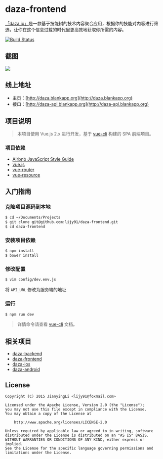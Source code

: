 # daza-frontend

[「daza.io」](http://daza.blankapp.org)是一款基于技能树的技术内容聚合应用，根据你的技能对内容进行筛选，让你在这个信息过载的时代里更高效地获取你所需的内容。

[![Build Status](https://api.travis-ci.org/lijy91/daza-frontend.svg?branch=master)](https://travis-ci.org/lijy91/daza-frontend)

## 截图
![](https://oeolgl6y5.qnssl.com/article/BkS76m6rl/ryJuOmyUg.io%20-%20https___www.daza.io_.png?i0mageView2/2/w/800/h/800)

## 线上地址
- 主页：[http://daza.blankapp.org](http://daza.blankapp.org)
- 接口：[http://daza-api.blankapp.org](http://daza-api.blankapp.org)

## 项目说明
> 本项目使用 Vue.js 2.x 进行开发，基于 [vue-cli](https://github.com/vuejs/vue-cli) 构建的 SPA 前端项目。

### 项目依赖
- [Airbnb JavaScript Style Guide](https://github.com/airbnb/javascript)
- [vue.js](https://cn.vuejs.org/v2/guide/)
- [vue-router](https://router.vuejs.org/zh-cn/index.html)
- [vue-resource](https://github.com/pagekit/vue-resource)

## 入门指南

### 克隆项目源码到本地
``` bash
$ cd ~/Documents/Projects
$ git clone git@github.com:lijy91/daza-frontend.git
$ cd daza-frontend
```

### 安装项目依赖
``` bash
$ npm install
$ bower install
```

### 修改配置
``` bash
$ vim config/dev.env.js
```
将 `API_URL` 修改为服务端的地址

### 运行
``` bash
$ npm run dev
```

> 详情命令请查看 [vue-cli](https://github.com/vuejs/vue-cli) 文档。

## 相关项目
- [daza-backend](https://github.com/lijy91/daza-backend)
- [daza-frontend](https://github.com/lijy91/daza-frontend)
- [daza-ios](https://github.com/lijy91/daza-ios)
- [daza-android](https://github.com/lijy91/daza-android)

## License

    Copyright (C) 2015 JianyingLi <lijy91@foxmail.com>

    Licensed under the Apache License, Version 2.0 (the "License");
    you may not use this file except in compliance with the License.
    You may obtain a copy of the License at

        http://www.apache.org/licenses/LICENSE-2.0

    Unless required by applicable law or agreed to in writing, software
    distributed under the License is distributed on an "AS IS" BASIS,
    WITHOUT WARRANTIES OR CONDITIONS OF ANY KIND, either express or implied.
    See the License for the specific language governing permissions and
    limitations under the License.
